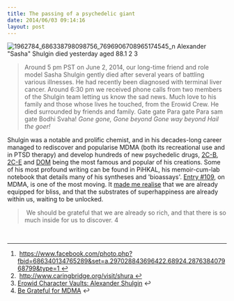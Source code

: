 ```yaml
---
title: The passing of a psychedelic giant
date: 2014/06/03 09:14:16
layout: post
---
```


![1962784_686338798098756_7696906708965174545_n](http://henryaj.files.wordpress.com/2014/06/1962784_686338798098756_7696906708965174545_n.jpg?w=232) Alexander "Sasha" Shulgin died yesterday aged 88.1 2 3

> Around 5 pm PST on June 2, 2014, our long-time friend and role model Sasha Shulgin gently died after several years of battling various illnesses. He had recently been diagnosed with terminal liver cancer. Around 6:30 pm we received phone calls from two members of the Shulgin team letting us know the sad news. Much love to his family and those whose lives he touched, from the Erowid Crew. He died surrounded by friends and family. Gate gate Para gate Para sam gate Bodhi Svaha! _Gone gone,_ _Gone beyond_ _Gone way beyond_ _Hail the goer!_

Shulgin was a notable and prolific chemist, and in his decades-long career managed to rediscover and popularise MDMA (both its recreational use and in PTSD therapy) and develop hundreds of new psychedelic drugs, [2C-B](http://en.wikipedia.org/wiki/2C-B), [2C-E](http://en.wikipedia.org/wiki/2C-E) and [DOM](https://en.wikipedia.org/wiki/2,5-Dimethoxy-4-methylamphetamine) being the most famous and popular of his creations. Some of his most profound writing can be found in PiHKAL, his memoir-cum-lab notebook that details many of his syntheses and 'bioassays'. [Entry #109](https://www.erowid.org/library/books_online/pihkal/pihkal109.shtml), on MDMA, is one of the most moving. It [made me realise](http://henrystanley.com/2011/12/07/be-grateful-for-mdma/) that we are already equipped for bliss, and that the substrates of superhappiness are already within us, waiting to be unlocked.

>  We should be grateful that we are already so rich, and that there is so much inside for us to discover. 4

 

* * *

  1.  https://www.facebook.com/photo.php?fbid=686340134765289&set=a.297028843696422.68924.287638407968799&type=1 ↩
  2.  http://www.caringbridge.org/visit/shura ↩
  3. [Erowid Character Vaults: Alexander Shulgin](https://www.erowid.org/culture/characters/shulgin_alexander/) ↩
  4. [Be Grateful for MDMA](http://henrystanley.com/2011/12/07/be-grateful-for-mdma/) ↩
